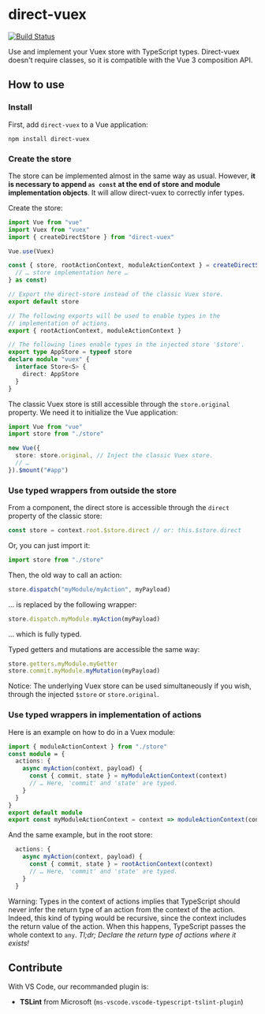 # direct-vuex

[![Build Status](https://travis-ci.com/paleo/direct-vuex.svg?branch=master)](https://travis-ci.com/paleo/direct-vuex)

Use and implement your Vuex store with TypeScript types. Direct-vuex doesn't require classes, so it is compatible with the Vue 3 composition API.

## How to use

### Install

First, add `direct-vuex` to a Vue application:

```
npm install direct-vuex
```

### Create the store

The store can be implemented almost in the same way as usual. However, **it is necessary to append `as const` at the end of store and module implementation objects**. It will allow direct-vuex to correctly infer types.

Create the store:

```ts
import Vue from "vue"
import Vuex from "vuex"
import { createDirectStore } from "direct-vuex"

Vue.use(Vuex)

const { store, rootActionContext, moduleActionContext } = createDirectStore({
  // … store implementation here …
} as const)

// Export the direct-store instead of the classic Vuex store.
export default store

// The following exports will be used to enable types in the
// implementation of actions.
export { rootActionContext, moduleActionContext }

// The following lines enable types in the injected store '$store'.
export type AppStore = typeof store
declare module "vuex" {
  interface Store<S> {
    direct: AppStore
  }
}
```

The classic Vuex store is still accessible through the `store.original` property. We need it to initialize the Vue application:

```ts
import Vue from "vue"
import store from "./store"

new Vue({
  store: store.original, // Inject the classic Vuex store.
  // …
}).$mount("#app")
```

### Use typed wrappers from outside the store

From a component, the direct store is accessible through the `direct` property of the classic store:

```ts
const store = context.root.$store.direct // or: this.$store.direct
```

Or, you can just import it:

```ts
import store from "./store"
```

Then, the old way to call an action:

```ts
store.dispatch("myModule/myAction", myPayload)
```

… is replaced by the following wrapper:

```ts
store.dispatch.myModule.myAction(myPayload)
```

… which is fully typed.

Typed getters and mutations are accessible the same way:

```ts
store.getters.myModule.myGetter
store.commit.myModule.myMutation(myPayload)
```

Notice: The underlying Vuex store can be used simultaneously if you wish, through the injected `$store` or `store.original`.

### Use typed wrappers in implementation of actions

Here is an example on how to do in a Vuex module:

```ts
import { moduleActionContext } from "./store"
const module = {
  actions: {
    async myAction(context, payload) {
      const { commit, state } = myModuleActionContext(context)
      // … Here, 'commit' and 'state' are typed.
    }
  }
}
export default module
export const myModuleActionContext = context => moduleActionContext(context, module)
```

And the same example, but in the root store:

```ts
  actions: {
    async myAction(context, payload) {
      const { commit, state } = rootActionContext(context)
      // … Here, 'commit' and 'state' are typed.
    }
  }
```

Warning: Types in the context of actions implies that TypeScript should never infer the return type of an action from the context of the action. Indeed, this kind of typing would be recursive, since the context includes the return value of the action. When this happens, TypeScript passes the whole context to `any`. _Tl;dr; Declare the return type of actions where it exists!_

## Contribute

With VS Code, our recommanded plugin is:

- **TSLint** from Microsoft (`ms-vscode.vscode-typescript-tslint-plugin`)
